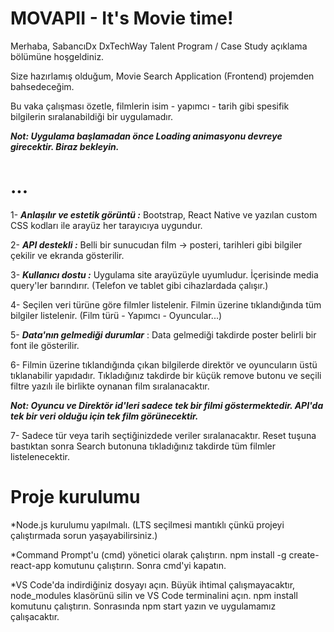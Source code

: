 # MOVAPII - It's Movie time!

Merhaba, SabancıDx DxTechWay Talent Program / Case Study açıklama bölümüne hoşgeldiniz.

Size hazırlamış olduğum, Movie Search Application (Frontend) projemden bahsedeceğim.

Bu vaka çalışması özetle, filmlerin isim - yapımcı - tarih gibi spesifik bilgilerin sıralanabildiği bir uygulamadır.

***Not: Uygulama başlamadan önce Loading animasyonu devreye girecektir. Biraz bekleyin.***

# ...

1- ***Anlaşılır ve estetik görüntü :*** Bootstrap, React Native ve yazılan custom CSS kodları ile arayüz her tarayıcıya uygundur.

2- ***API destekli :*** Belli bir sunucudan film ->  posteri, tarihleri gibi bilgiler çekilir ve ekranda gösterilir.

3- ***Kullanıcı dostu :*** Uygulama site arayüzüyle uyumludur. İçerisinde media query'ler barındırır. (Telefon ve tablet gibi cihazlardada çalışır.)

4- Seçilen veri türüne göre filmler listelenir. Filmin üzerine tıklandığında tüm bilgiler listelenir. (Film türü - Yapımcı - Oyuncular...)

5- ***Data'nın gelmediği durumlar*** : Data gelmediği takdirde poster belirli bir font ile gösterilir. 

6- Filmin üzerine tıklandığında çıkan bilgilerde direktör ve oyuncuların üstü tıklanabilir yapıdadır. Tıkladığınız takdirde bir küçük remove butonu ve seçili filtre yazılı ile birlikte oynanan film sıralanacaktır. 

***Not: Oyuncu ve Direktör id'leri sadece tek bir filmi göstermektedir. API'da tek bir veri olduğu için tek film görünecektir.***

7- Sadece tür veya tarih seçtiğinizdede veriler sıralanacaktır. Reset tuşuna bastıktan sonra Search butonuna tıkladığınız takdirde tüm filmler listelenecektir.

# Proje kurulumu

*Node.js kurulumu yapılmalı. (LTS seçilmesi mantıklı çünkü projeyi çalıştırmada sorun yaşayabilirsiniz.)

*Command Prompt'u (cmd) yönetici olarak çalıştırın. npm install -g create-react-app komutunu çalıştırın. Sonra cmd'yi kapatın.

*VS Code'da indirdiğiniz dosyayı açın. Büyük ihtimal çalışmayacaktır, node_modules klasörünü silin ve VS Code terminalini açın. npm install komutunu çalıştırın. Sonrasında npm start yazın ve uygulamamız çalışacaktır.


